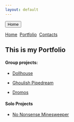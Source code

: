 ```yaml
---
layout: default
---
```


<button name="btnHome" onclick="window.open(https://generalshnitsel.github.io/)">Home</button>


[Home](./)&nbsp;&nbsp;[Portfolio](./portfolio.html)&nbsp;&nbsp;[Contacts](./Contacts.html)&nbsp;&nbsp;

## This is my Portfolio


#### Group projects:

*   [Dollhouse](Dollhouse.html)

*   [Ghoulish Pipedream](./ghoulishpipedream.html)

*   [Dromos](./Dromos.html)

#### Solo Projects

*   [No Nonsense Minesweeper](./Mine.html)





